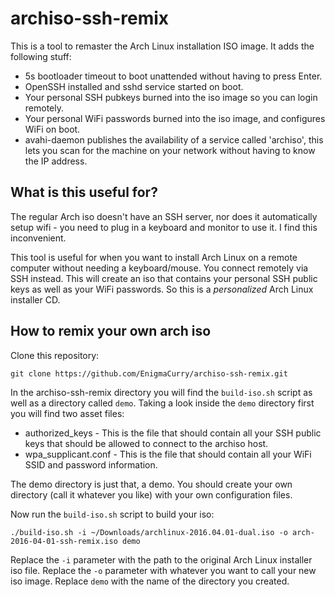 archiso-ssh-remix
=================

This is a tool to remaster the Arch Linux installation ISO image. It
adds the following stuff:

 * 5s bootloader timeout to boot unattended without having to
   press Enter.
 * OpenSSH installed and sshd service started on boot.
 * Your personal SSH pubkeys burned into the iso image so you can
   login remotely.
 * Your personal WiFi passwords burned into the iso image, and
   configures WiFi on boot.
 * avahi-daemon publishes the availability of a service called
   'archiso', this lets you scan for the machine on your network
   without having to know the IP address.

What is this useful for?
------------------------

The regular Arch iso doesn't have an SSH server, nor does it
automatically setup wifi - you need to plug in a keyboard and monitor
to use it. I find this inconvenient. 

This tool is useful for when you want to install Arch Linux on a
remote computer without needing a keyboard/mouse. You connect remotely
via SSH instead. This will create an iso that contains your personal
SSH public keys as well as your WiFi passwords. So this is a
*personalized* Arch Linux installer CD.

How to remix your own arch iso
------------------------------

Clone this repository:

    git clone https://github.com/EnigmaCurry/archiso-ssh-remix.git
	
In the archiso-ssh-remix directory you will find the `build-iso.sh`
script as well as a directory called `demo`. Taking a look inside the
`demo` directory first you will find two asset files:

 * authorized_keys - This is the file that should contain all your SSH
   public keys that should be allowed to connect to the archiso host.
 * wpa_supplicant.conf - This is the file that should contain all your
   WiFi SSID and password information.
   
The demo directory is just that, a demo. You should create your own
directory (call it whatever you like) with your own configuration
files.

Now run the `build-iso.sh` script to build your iso:

    ./build-iso.sh -i ~/Downloads/archlinux-2016.04.01-dual.iso -o arch-2016-04-01-ssh-remix.iso demo
	
Replace the `-i` parameter with the path to the original Arch Linux
installer iso file. Replace the `-o` parameter with whatever you want
to call your new iso image. Replace `demo` with the name of the
directory you created.

